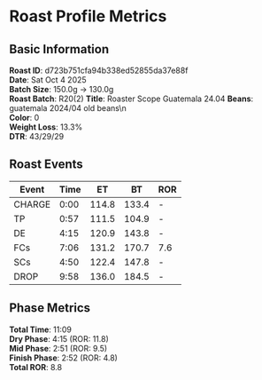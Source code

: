 # Roast Profile Metrics

## Basic Information
**Roast ID**: d723b751cfa94b338ed52855da37e88f  
**Date**: Sat Oct 4 2025  
**Batch Size**: 150.0g → 130.0g  
**Roast Batch**: R20(2)
**Title**: Roaster Scope Guatemala 24.04
**Beans**: guatemala 2024/04 old beans\n  
**Color**: 0  
**Weight Loss**: 13.3%  
**DTR**: 43/29/29  

## Roast Events

| Event | Time | ET | BT | ROR |
|-------|------|----|----|-----|
| CHARGE | 0:00 | 114.8 | 133.4 | - |
| TP | 0:57 | 111.5 | 104.9 | - |
| DE | 4:15 | 120.9 | 143.8 | - |
| FCs | 7:06 | 131.2 | 170.7 | 7.6 |
| SCs | 4:50 | 122.4 | 147.8 | - |
| DROP | 9:58 | 136.0 | 184.5 | - |

## Phase Metrics
**Total Time**: 11:09  
**Dry Phase**: 4:15 (ROR: 11.8)  
**Mid Phase**: 2:51 (ROR: 9.5)  
**Finish Phase**: 2:52 (ROR: 4.8)  
**Total ROR**: 8.8  
